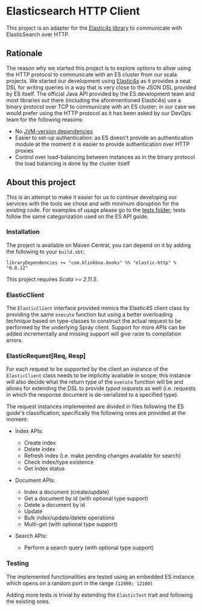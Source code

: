 # Elasticsearch HTTP Client

This project is an adapter for the [Elastic4s library](https://github.com/sksamuel/elastic4s) to communicate with ElasticSearch over HTTP.

## Rationale

The reason why we started this project is to explore options to allow using the HTTP protocol to communicate with an ES cluster from our scala projects. We started our development using [Elastic4s](https://github.com/sksamuel/elastic4s) as it provides a neat DSL for writing queries in a way that is very close to the JSON DSL provided by ES itself. The official Java API provided by the ES development team and most libraries out there (including the aforementioned Elastic4s) use a binary protocol over TCP to communicate with an ES cluster; in our case we would prefer using the HTTP protocol as it has been asked by our DevOps team for the following reasons:

* No [JVM-version dependencies](http://www.elasticsearch.org/guide/en/elasticsearch/guide/current/_java_virtual_machine.html)
* Easier to set-up authentication: as ES doesn't provide an authentication module at the moment it is easier to provide authentication over HTTP proxies
* Control over load-balancing between instances as in the binary protocol the load balancing is done by the cluster itself

## About this project

This is an attempt to make it easier for us to continue developing our services with the tools we chose and with minimum disruption for the existing code. For examples of usage please go to the [tests folder](https://git.mobcastdev.com/Labs/elastic-http/tree/master/src/test/scala/com/blinkbox/books/elasticsearch/client); tests follow the same categorization used on the ES API guide.

### Installation

The project is available on Maven Central, you can depend on it by adding the following to your `build.sbt`:

```
libraryDependencies += "com.blinkbox.books" %% "elastic-http" % "0.0.12"
```

This project requires *Scala >= 2.11.5*.

### ElasticClient

The `ElasticClient` interface provided mimics the Elastic4S client class by providing the same `execute` function but using a better overloading technique based on type-classes to construct the actual request to be performed by the underlying Spray client. Support for more APIs can be added incrementally and missing support will give raise to compilation errors.

### ElasticRequest[Req, Resp]

For each request to be supported by the client an instance of the `ElasticClient` class needs to be implicitly available in scope; this instance will also decide what the return type of the `execute` function will be and allows for extending the DSL to provide *typed requests* as well (i.e. requests in which the response document is de-serialized to a specified type).

The request instances implemented are divided in files following the ES guide's classification; specifically the following ones are provided at the moment:

* Index APIs:
    * Create index
    * Delete index
    * Refresh index (i.e. make pending changes available for search)
    * Check index/type existence
    * Get index status

* Document APIs:
    * Index a document (create/update)
    * Get a document by id (with optional type support)
    * Delete a document by id
    * Update
    * Bulk index/update/delete operations
    * Multi-get (with optional type support)

* Search APIs:
    * Perform a search query (with optional type support)

### Testing

The implemented functionalities are tested using an embedded ES instance which opens on a random port in the range `[12000; 12100[`

Adding more tests is trivial by extending the `ElasticTest` trait and following the existing ones.
